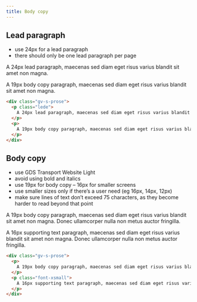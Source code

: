 ```yaml
---
title: Body copy
---
```


## Lead paragraph

* use 24px for a lead paragraph
* there should only be one lead paragraph per page

<div class="example example--typography">
  <div class="gv-s-prose">
    <p class="lede">
      A 24px lead paragraph, maecenas sed diam eget risus varius blandit sit amet non magna.
    </p>
    <p>
      A 19px body copy paragraph, maecenas sed diam eget risus varius blandit sit amet non magna.
    </p>
  </div>
</div>

```html
<div class="gv-s-prose">
  <p class="lede">
    A 24px lead paragraph, maecenas sed diam eget risus varius blandit sit amet non magna.
  </p>
  <p>
    A 19px body copy paragraph, maecenas sed diam eget risus varius blandit sit amet non magna.
  </p>
</div>
```

## Body copy

* use GDS Transport Website Light
* avoid using bold and italics
* use 19px for body copy – 16px for smaller screens
* use smaller sizes only if there’s a user need (eg 16px, 14px, 12px)
* make sure lines of text don’t exceed 75 characters, as they become harder to read beyond that point

<div class="example example--typography">
  <div class="gv-s-prose">
    <p>
      A 19px body copy paragraph, maecenas sed diam eget risus varius blandit sit amet non magna. Donec ullamcorper nulla non metus auctor fringilla.
    </p>
    <p class="font-xsmall">
      A 16px supporting text paragraph, maecenas sed diam eget risus varius blandit sit amet non magna. Donec ullamcorper nulla non metus auctor fringilla.
    </p>
  </div>
</div>

```html
<div class="gv-s-prose">
  <p>
    A 19px body copy paragraph, maecenas sed diam eget risus varius blandit sit amet non magna. Donec ullamcorper nulla non metus auctor fringilla.
  </p>
  <p class="font-xsmall">
    A 16px supporting text paragraph, maecenas sed diam eget risus varius blandit sit amet non magna. Donec ullamcorper nulla non metus auctor fringilla.
  </p>
</div>
```
